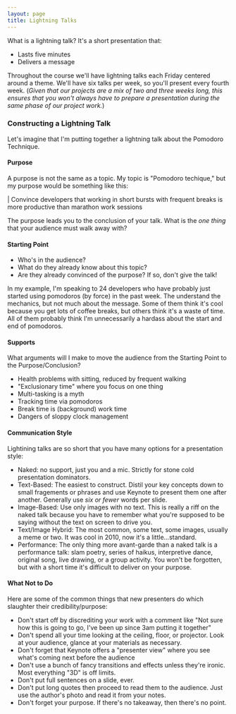 ```yaml
---
layout: page
title: Lightning Talks
---
```


What is a lightning talk? It's a short presentation that:

* Lasts five minutes
* Delivers a message

Throughout the course we'll have lightning talks each Friday centered around a theme. We'll have six talks per week, so you'll present every fourth week. (_Given that our projects are a mix of two and three weeks long, this ensures that you won't always have to prepare a presentation during the same phase of our project work._)

### Constructing a Lightning Talk

Let's imagine that I'm putting together a lightning talk about the Pomodoro Technique.

#### Purpose

A purpose is not the same as a topic. My topic is "Pomodoro techique," but my purpose would be something like this:

| Convince developers that working in short bursts with frequent breaks is more productive than marathon work sessions

The purpose leads you to the conclusion of your talk. What is the *one thing* that your audience must walk away with?

#### Starting Point

* Who's in the audience? 
* What do they already know about this topic? 
* Are they already convinced of the purpose? If so, don't give the talk!

In my example, I'm speaking to 24 developers who have probably just started using pomodoros (by force) in the past week. The understand the mechanics, but not much about the message. Some of them think it's cool because you get lots of coffee breaks, but others think it's a waste of time. All of them probably think I'm unnecessarily a hardass about the start and end of pomodoros.

#### Supports

What arguments will I make to move the audience from the Starting Point to the Purpose/Conclusion?

* Health problems with sitting, reduced by frequent walking
* "Exclusionary time" where you focus on one thing
* Multi-tasking is a myth
* Tracking time via pomodoros
* Break time is (background) work time
* Dangers of sloppy clock management

#### Communication Style

Lightining talks are so short that you have many options for a presentation style:

* Naked: no support, just you and a mic. Strictly for stone cold presentation dominators.
* Text-Based: The easiest to construct. Distil your key concepts down to small fragements or phrases and use Keynote to present them one after another. Generally use *six or fewer* words per slide.
* Image-Based: Use only images with no text. This is really a riff on the naked talk because you have to remember what you're supposed to be saying without the text on screen to drive you.
* Text/Image Hybrid: The most common, some text, some images, usually a meme or two. It was cool in 2010, now it's a little...standard.
* Performance: The only thing more avant-garde than a naked talk is a performance talk: slam poetry, series of haikus, interpretive dance, original song, live drawing, or a group activity. You won't be forgotten, but with a short time it's difficult to deliver on your purpose.

#### What Not to Do

Here are some of the common things that new presenters do which slaughter their credibility/purpose:

* Don't start off by discrediting your work with a comment like "Not sure how this is going to go, I've been up since 3am putting it together"
* Don't spend all your time looking at the ceiling, floor, or projector. Look at your audience, glance at your materials as necessary.
* Don't forget that Keynote offers a "presenter view" where you see what's coming next before the audience
* Don't use a bunch of fancy transitions and effects unless they're ironic. Most everything "3D" is off limits.
* Don't put full sentences on a slide, ever.
* Don't put long quotes then proceed to read them to the audience. Just use the author's photo and read it from your notes.
* Don't forget your purpose. If there's no takeaway, then there's no point.